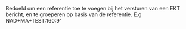 Bedoeld om een referentie toe te voegen bij het versturen van een EKT bericht, en te groeperen op basis van de referentie. E.g NAD+MA+TEST:160:9'
